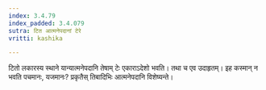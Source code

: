 ```yaml
---
index: 3.4.79
index_padded: 3.4.079
sutra: टित आत्मनेपदानां टेरे
vritti: kashika

---
```

टितो लकारस्य स्थाने यान्यात्मनेपदानि तेषाम् टेः एकाराऽदेशो भवति। तथा च एव उदाहृतम्। इह कस्मान् न भवति पचमानः, यजमानः? प्रकृतैस् तिबादिभिः आत्मनेपदानि विशेष्यन्ते।